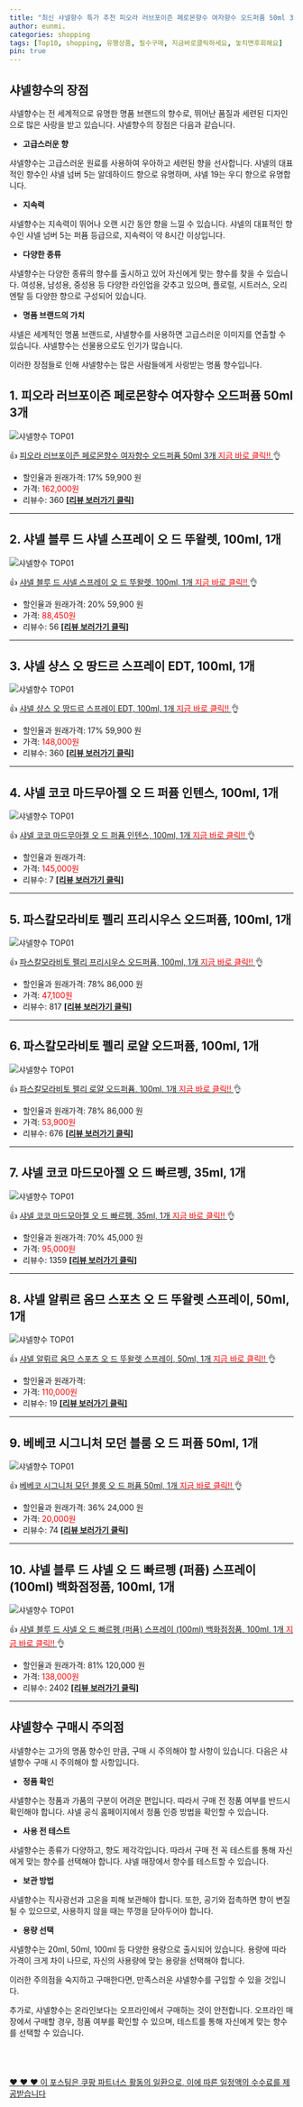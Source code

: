 ```yaml
---
title: "최신 샤넬향수 특가 추천 피오라 러브포이즌 페로몬향수 여자향수 오드퍼퓸 50ml 3개 비교 장점"
author: eunmi.
categories: shopping
tags: [Top10, shopping, 유행상품, 필수구매, 지금바로클릭하세요, 놓치면후회해요]
pin: true
---
```

## 샤넬향수의 장점

샤넬향수는 전 세계적으로 유명한 명품 브랜드의 향수로, 뛰어난 품질과 세련된 디자인으로 많은 사랑을 받고 있습니다. 샤넬향수의 장점은 다음과 같습니다.

* **고급스러운 향**

샤넬향수는 고급스러운 원료를 사용하여 우아하고 세련된 향을 선사합니다. 샤넬의 대표적인 향수인 샤넬 넘버 5는 알데하이드 향으로 유명하며, 샤넬 19는 우디 향으로 유명합니다.

* **지속력**

샤넬향수는 지속력이 뛰어나 오랜 시간 동안 향을 느낄 수 있습니다. 샤넬의 대표적인 향수인 샤넬 넘버 5는 퍼퓸 등급으로, 지속력이 약 8시간 이상입니다.

* **다양한 종류**

샤넬향수는 다양한 종류의 향수를 출시하고 있어 자신에게 맞는 향수를 찾을 수 있습니다. 여성용, 남성용, 중성용 등 다양한 라인업을 갖추고 있으며, 플로럴, 시트러스, 오리엔탈 등 다양한 향으로 구성되어 있습니다.

* **명품 브랜드의 가치**

샤넬은 세계적인 명품 브랜드로, 샤넬향수를 사용하면 고급스러운 이미지를 연출할 수 있습니다. 샤넬향수는 선물용으로도 인기가 많습니다.

이러한 장점들로 인해 샤넬향수는 많은 사람들에게 사랑받는 명품 향수입니다.

   

## 1. 피오라 러브포이즌 페로몬향수 여자향수 오드퍼퓸 50ml 3개

![샤넬향수 TOP01](https://thumbnail10.coupangcdn.com/thumbnails/remote/230x230ex/image/vendor_inventory/991b/160d0fcd8f305b3abe849a836864c5f76bda24ac62204b37cf99dc00cb76.jpg)


👍 [피오라 러브포이즌 페로몬향수 여자향수 오드퍼퓸 50ml 3개 <font color=red> 지금 바로 클릭!! </font> ](https://link.coupang.com/re/AFFSDP?lptag=AF3617701&subid=GithubCoopas&pageKey=1287322905&traceid=V0-153&itemId=15077857958&vendorItemId=82300060414) 👌 


- 할인율과 원래가격: 17%  59,900   원
- 가격: <span style='color:red'>162,000원</span>
- 리뷰수: 360  [**[리뷰 보러가기 클릭]**](https://link.coupang.com/re/AFFSDP?lptag=AF3617701&subid=GithubCoopas&pageKey=1287322905&traceid=V0-153&itemId=15077857958&vendorItemId=82300060414)

---


   

## 2. 샤넬 블루 드 샤넬 스프레이 오 드 뚜왈렛, 100ml, 1개

![샤넬향수 TOP01](https://thumbnail6.coupangcdn.com/thumbnails/remote/230x230ex/image/vendor_inventory/9f44/15652a618ad1b514a98d05bb980c22ed941d7a4baa6d4e598b01a49abc49.jpg)


👍 [샤넬 블루 드 샤넬 스프레이 오 드 뚜왈렛, 100ml, 1개 <font color=red> 지금 바로 클릭!! </font> ](https://link.coupang.com/re/AFFSDP?lptag=AF3617701&subid=GithubCoopas&pageKey=66088071&traceid=V0-153&itemId=2456694144&vendorItemId=87575766682) 👌 


- 할인율과 원래가격: 20%  59,900   원
- 가격: <span style='color:red'>88,450원</span>
- 리뷰수: 56  [**[리뷰 보러가기 클릭]**](https://link.coupang.com/re/AFFSDP?lptag=AF3617701&subid=GithubCoopas&pageKey=66088071&traceid=V0-153&itemId=2456694144&vendorItemId=87575766682)

---


   

## 3. 샤넬 샹스 오 땅드르 스프레이 EDT, 100ml, 1개

![샤넬향수 TOP01](https://thumbnail9.coupangcdn.com/thumbnails/remote/230x230ex/image/vendor_inventory/51d5/c5a110a61d788b6b7436addcdbe688e2d6d1cf78f73912824b1240c0835e.jpg)


👍 [샤넬 샹스 오 땅드르 스프레이 EDT, 100ml, 1개 <font color=red> 지금 바로 클릭!! </font> ](https://link.coupang.com/re/AFFSDP?lptag=AF3617701&subid=GithubCoopas&pageKey=21921104&traceid=V0-153&itemId=88859108&vendorItemId=87566475774) 👌 


- 할인율과 원래가격: 17%  59,900   원
- 가격: <span style='color:red'>148,000원</span>
- 리뷰수: 360  [**[리뷰 보러가기 클릭]**](https://link.coupang.com/re/AFFSDP?lptag=AF3617701&subid=GithubCoopas&pageKey=21921104&traceid=V0-153&itemId=88859108&vendorItemId=87566475774)

---


   

## 4. 샤넬 코코 마드무아젤 오 드 퍼퓸 인텐스, 100ml, 1개

![샤넬향수 TOP01](https://thumbnail8.coupangcdn.com/thumbnails/remote/230x230ex/image/vendor_inventory/1527/a6f07ac57710457c5d13493e609c4f3ced80378a5ea5266661ff56d5eba1.jpg)


👍 [샤넬 코코 마드무아젤 오 드 퍼퓸 인텐스, 100ml, 1개 <font color=red> 지금 바로 클릭!! </font> ](https://link.coupang.com/re/AFFSDP?lptag=AF3617701&subid=GithubCoopas&pageKey=7063388640&traceid=V0-153&itemId=17520078010&vendorItemId=87566475747) 👌 


- 할인율과 원래가격: 
- 가격: <span style='color:red'>145,000원</span>
- 리뷰수: 7  [**[리뷰 보러가기 클릭]**](https://link.coupang.com/re/AFFSDP?lptag=AF3617701&subid=GithubCoopas&pageKey=7063388640&traceid=V0-153&itemId=17520078010&vendorItemId=87566475747)

---


   

## 5. 파스칼모라비토 펠리 프리시우스 오드퍼퓸, 100ml, 1개

![샤넬향수 TOP01](https://thumbnail9.coupangcdn.com/thumbnails/remote/230x230ex/image/retail/images/2101010399654146-2f34f0b8-1eef-4648-810e-5c594671ec70.png)


👍 [파스칼모라비토 펠리 프리시우스 오드퍼퓸, 100ml, 1개 <font color=red> 지금 바로 클릭!! </font> ](https://link.coupang.com/re/AFFSDP?lptag=AF3617701&subid=GithubCoopas&pageKey=6572036604&traceid=V0-153&itemId=14756179380&vendorItemId=77170602712) 👌 


- 할인율과 원래가격: 78%  86,000   원
- 가격: <span style='color:red'>47,100원</span>
- 리뷰수: 817  [**[리뷰 보러가기 클릭]**](https://link.coupang.com/re/AFFSDP?lptag=AF3617701&subid=GithubCoopas&pageKey=6572036604&traceid=V0-153&itemId=14756179380&vendorItemId=77170602712)

---


   

## 6. 파스칼모라비토 펠리 로얄 오드퍼퓸, 100ml, 1개

![샤넬향수 TOP01](https://thumbnail8.coupangcdn.com/thumbnails/remote/230x230ex/image/vendor_inventory/bf08/cb4b1e569e1bef3fb037b9a262f1f7ed5a0603bf62b2fed55f3de691788c.jpg)


👍 [파스칼모라비토 펠리 로얄 오드퍼퓸, 100ml, 1개 <font color=red> 지금 바로 클릭!! </font> ](https://link.coupang.com/re/AFFSDP?lptag=AF3617701&subid=GithubCoopas&pageKey=1459953241&traceid=V0-153&itemId=2512042914&vendorItemId=70505077251) 👌 


- 할인율과 원래가격: 78%  86,000   원
- 가격: <span style='color:red'>53,900원</span>
- 리뷰수: 676  [**[리뷰 보러가기 클릭]**](https://link.coupang.com/re/AFFSDP?lptag=AF3617701&subid=GithubCoopas&pageKey=1459953241&traceid=V0-153&itemId=2512042914&vendorItemId=70505077251)

---


   

## 7. 샤넬 코코 마드모아젤 오 드 빠르펭, 35ml, 1개

![샤넬향수 TOP01](https://thumbnail6.coupangcdn.com/thumbnails/remote/230x230ex/image/vendor_inventory/be6f/7e8b6be4fefc3de04e3e078616f315e38c19d06dd7797dfe74f7b0994688.jpg)


👍 [샤넬 코코 마드모아젤 오 드 빠르펭, 35ml, 1개 <font color=red> 지금 바로 클릭!! </font> ](https://link.coupang.com/re/AFFSDP?lptag=AF3617701&subid=GithubCoopas&pageKey=6714192175&traceid=V0-153&itemId=15596726113&vendorItemId=87566475817) 👌 


- 할인율과 원래가격: 70%  45,000   원
- 가격: <span style='color:red'>95,000원</span>
- 리뷰수: 1359  [**[리뷰 보러가기 클릭]**](https://link.coupang.com/re/AFFSDP?lptag=AF3617701&subid=GithubCoopas&pageKey=6714192175&traceid=V0-153&itemId=15596726113&vendorItemId=87566475817)

---


   

## 8. 샤넬 알뤼르 옴므 스포츠 오 드 뚜왈렛 스프레이, 50ml, 1개

![샤넬향수 TOP01](https://thumbnail10.coupangcdn.com/thumbnails/remote/230x230ex/image/vendor_inventory/ff34/b19c1082751332d11aec0d18375c955ec0912ce49f65ea3494c8aa6ef231.jpg)


👍 [샤넬 알뤼르 옴므 스포츠 오 드 뚜왈렛 스프레이, 50ml, 1개 <font color=red> 지금 바로 클릭!! </font> ](https://link.coupang.com/re/AFFSDP?lptag=AF3617701&subid=GithubCoopas&pageKey=6714143488&traceid=V0-153&itemId=15596957211&vendorItemId=87566475837) 👌 


- 할인율과 원래가격: 
- 가격: <span style='color:red'>110,000원</span>
- 리뷰수: 19  [**[리뷰 보러가기 클릭]**](https://link.coupang.com/re/AFFSDP?lptag=AF3617701&subid=GithubCoopas&pageKey=6714143488&traceid=V0-153&itemId=15596957211&vendorItemId=87566475837)

---


   

## 9. 베베코 시그니처 모던 블룸 오 드 퍼퓸 50ml, 1개

![샤넬향수 TOP01](https://thumbnail6.coupangcdn.com/thumbnails/remote/230x230ex/image/vendor_inventory/713e/759cd03c0858bc5faff3470a78a80f8a8364a8803c27c7abcb7aea342b8e.jpg)


👍 [베베코 시그니처 모던 블룸 오 드 퍼퓸 50ml, 1개 <font color=red> 지금 바로 클릭!! </font> ](https://link.coupang.com/re/AFFSDP?lptag=AF3617701&subid=GithubCoopas&pageKey=6329031733&traceid=V0-153&itemId=13226794338&vendorItemId=80484960455) 👌 


- 할인율과 원래가격: 36%  24,000   원
- 가격: <span style='color:red'>20,000원</span>
- 리뷰수: 74  [**[리뷰 보러가기 클릭]**](https://link.coupang.com/re/AFFSDP?lptag=AF3617701&subid=GithubCoopas&pageKey=6329031733&traceid=V0-153&itemId=13226794338&vendorItemId=80484960455)

---


   

## 10. 샤넬 블루 드 샤넬 오 드 빠르펭 (퍼퓸) 스프레이 (100ml) 백화점정품, 100ml, 1개

![샤넬향수 TOP01](https://thumbnail7.coupangcdn.com/thumbnails/remote/230x230ex/image/vendor_inventory/51cf/0ba03f87839fd1884e7c1aedf1bb55d1f8a0ee83be1c8a24e7cadbb8bea2.jpg)


👍 [샤넬 블루 드 샤넬 오 드 빠르펭 (퍼퓸) 스프레이 (100ml) 백화점정품, 100ml, 1개 <font color=red> 지금 바로 클릭!! </font> ](https://link.coupang.com/re/AFFSDP?lptag=AF3617701&subid=GithubCoopas&pageKey=7474962390&traceid=V0-153&itemId=19512694676&vendorItemId=87684842066) 👌 


- 할인율과 원래가격: 81%  120,000   원
- 가격: <span style='color:red'>138,000원</span>
- 리뷰수: 2402  [**[리뷰 보러가기 클릭]**](https://link.coupang.com/re/AFFSDP?lptag=AF3617701&subid=GithubCoopas&pageKey=7474962390&traceid=V0-153&itemId=19512694676&vendorItemId=87684842066)

---
## 샤넬향수 구매시 주의점

샤넬향수는 고가의 명품 향수인 만큼, 구매 시 주의해야 할 사항이 있습니다. 다음은 샤넬향수 구매 시 주의해야 할 사항입니다.

* **정품 확인**

샤넬향수는 정품과 가품의 구분이 어려운 편입니다. 따라서 구매 전 정품 여부를 반드시 확인해야 합니다. 샤넬 공식 홈페이지에서 정품 인증 방법을 확인할 수 있습니다.

* **사용 전 테스트**

샤넬향수는 종류가 다양하고, 향도 제각각입니다. 따라서 구매 전 꼭 테스트를 통해 자신에게 맞는 향수를 선택해야 합니다. 샤넬 매장에서 향수를 테스트할 수 있습니다.

* **보관 방법**

샤넬향수는 직사광선과 고온을 피해 보관해야 합니다. 또한, 공기와 접촉하면 향이 변질될 수 있으므로, 사용하지 않을 때는 뚜껑을 닫아두어야 합니다.

* **용량 선택**

샤넬향수는 20ml, 50ml, 100ml 등 다양한 용량으로 출시되어 있습니다. 용량에 따라 가격이 크게 차이 나므로, 자신의 사용량에 맞는 용량을 선택해야 합니다.

이러한 주의점을 숙지하고 구매한다면, 만족스러운 샤넬향수를 구입할 수 있을 것입니다.

추가로, 샤넬향수는 온라인보다는 오프라인에서 구매하는 것이 안전합니다. 오프라인 매장에서 구매할 경우, 정품 여부를 확인할 수 있으며, 테스트를 통해 자신에게 맞는 향수를 선택할 수 있습니다.<br><br><br><br><br> [ ❤ ❤ ❤ 이 포스팅은 쿠팡 파트너스 활동의 일환으로, 이에 따른 일정액의 수수료를 제공받습니다](https://link.coupang.com/a/bcEFyh)